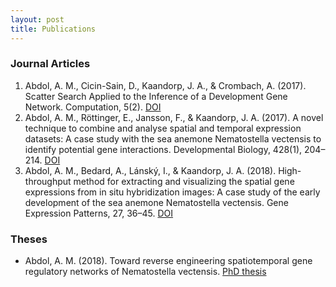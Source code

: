 ```yaml
---
layout: post
title: Publications
---
```


<!-- {% include breadcrumbs.html omit_collection=true omit_title=true %} -->


### Journal Articles

1. Abdol, A. M., Cicin-Sain, D., Kaandorp, J. A., & Crombach, A. (2017). Scatter Search Applied to the Inference of a Development Gene Network. Computation, 5(2). [DOI](https://doi.org/10.3390/computation5020022)
2. Abdol, A. M., Röttinger, E., Jansson, F., & Kaandorp, J. A. (2017). A novel technique to combine and analyse spatial and temporal expression datasets: A case study with the sea anemone Nematostella vectensis to identify potential gene interactions. Developmental Biology, 428(1), 204–214. [DOI](https://doi.org/https://doi.org/10.1016/j.ydbio.2017.06.004)
3. Abdol, A. M., Bedard, A., Lánský, I., & Kaandorp, J. A. (2018). High-throughput method for extracting and visualizing the spatial gene expressions from in situ hybridization images: A case study of the early development of the sea anemone Nematostella vectensis. Gene Expression Patterns, 27, 36–45. [DOI](https://doi.org/https://doi.org/10.1016/j.gep.2017.10.005)


### Theses

- Abdol, A. M. (2018). Toward reverse engineering spatiotemporal gene regulatory networks of Nematostella vectensis. [PhD thesis](https://hdl.handle.net/11245.1/b0077baa-217d-43f2-920e-6d602fa3a07d)